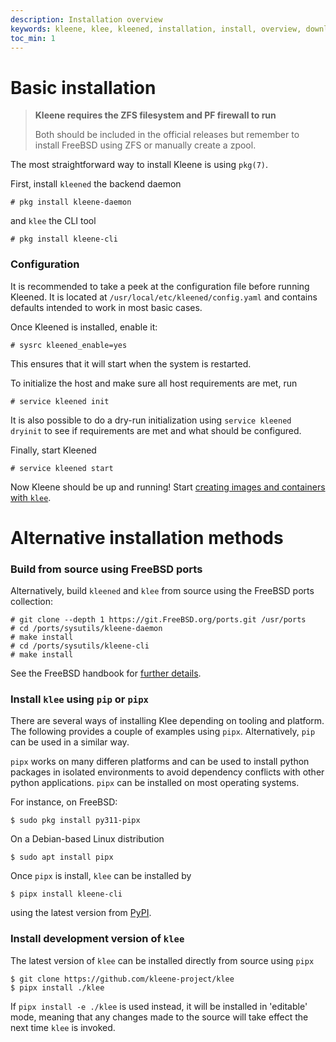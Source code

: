 ```yaml
---
description: Installation overview
keywords: kleene, klee, kleened, installation, install, overview, download
toc_min: 1
---
```


# Basic installation

>**Kleene requires the ZFS filesystem and PF firewall to run**
>
> Both should be included in the official releases but remember
> to install FreeBSD using ZFS or manually create a zpool.

The most straightforward way to install Kleene is using `pkg(7)`.

First, install `kleened` the backend daemon

```console
# pkg install kleene-daemon
```

and `klee` the CLI tool

```console
# pkg install kleene-cli
```

### Configuration

It is recommended to take a peek at the configuration file before running
Kleened. It is located at `/usr/local/etc/kleened/config.yaml` and contains
defaults intended to work in most basic cases.

Once Kleened is installed, enable it:

```console
# sysrc kleened_enable=yes
```

This ensures that it will start when the system is restarted.

To initialize the host and make sure all host requirements are met, run

```console
# service kleened init
```

It is also possible to do a dry-run initialization using
`service kleened dryinit` to see if requirements are met and what
should be configured.

Finally, start Kleened

```console
# service kleened start
```

Now Kleene should be up and running!
Start [creating images and containers with `klee`](/reference/klee/cli/).


# Alternative installation methods
### Build from source using FreeBSD ports

Alternatively, build `kleened` and `klee` from source
using the FreeBSD ports collection:

```console
# git clone --depth 1 https://git.FreeBSD.org/ports.git /usr/ports
# cd /ports/sysutils/kleene-daemon
# make install
# cd /ports/sysutils/kleene-cli
# make install
```

See the FreeBSD handbook for [further details](https://docs.freebsd.org/en/books/handbook/ports/#ports-using).

### Install `klee` using `pip` or `pipx`

There are several ways of installing Klee depending on tooling and platform.
The following provides a couple of examples using `pipx`.
Alternatively, `pip` can be used in a similar way.

`pipx` works on many differen platforms and can be used to install python packages
in isolated environments to avoid dependency conflicts with other python applications.
`pipx` can be installed on most operating systems.

For instance, on FreeBSD:

```console
$ sudo pkg install py311-pipx
```

On a Debian-based Linux distribution

```console
$ sudo apt install pipx
```

Once `pipx` is install, `klee` can be installed by

```console
$ pipx install kleene-cli
```

using the latest version from [PyPI](https://pypi.org/).

### Install development version of `klee`

The latest version of `klee` can be installed directly from source using `pipx`

```console
$ git clone https://github.com/kleene-project/klee
$ pipx install ./klee
```

If `pipx install -e ./klee` is used instead, it will be installed in 'editable'
mode, meaning that any changes made to the source will take effect the next time `klee`
is invoked.
